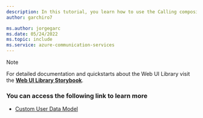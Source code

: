 ```yaml
---
description: In this tutorial, you learn how to use the Calling composite on Web
author: garchiro7

ms.author: jorgegarc
ms.date: 05/24/2022
ms.topic: include
ms.service: azure-communication-services
---
```


> [!NOTE]
> For detailed documentation and quickstarts about the Web UI Library visit the [**Web UI Library Storybook**](https://azure.github.io/communication-ui-library).

### You can access the following link to learn more

- [Custom User Data Model](https://azure.github.io/communication-ui-library/?path=/docs/customuserdatamodel--page)
